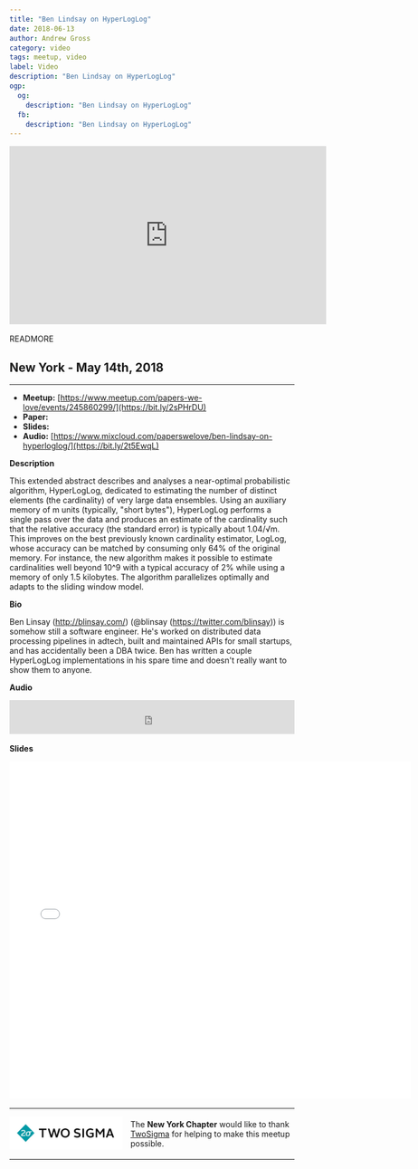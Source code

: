 ```yaml
---
title: "Ben Lindsay on HyperLogLog"
date: 2018-06-13
author: Andrew Gross
category: video
tags: meetup, video
label: Video
description: "Ben Lindsay on HyperLogLog"
ogp:
  og:
    description: "Ben Lindsay on HyperLogLog"
  fb:
    description: "Ben Lindsay on HyperLogLog"
---
```


<iframe class="video" width="560" height="315" src="https://www.youtube.com/embed/y3fTaxA8PkU" frameborder="0" allowfullscreen></iframe>

READMORE

## New York - May 14th, 2018

****

* **Meetup:** [https://www.meetup.com/papers-we-love/events/245860299/](https://bit.ly/2sPHrDU)
* **Paper:** [](https://bit.ly/1QlcaxD)
* **Slides:** []()
* **Audio:** [https://www.mixcloud.com/paperswelove/ben-lindsay-on-hyperloglog/](https://bit.ly/2t5EwqL)

**Description**

This extended abstract describes and analyses a near-optimal probabilistic algorithm, HyperLogLog, dedicated to estimating the number of distinct elements (the cardinality) of very large data ensembles. Using an auxiliary memory of m units (typically, "short bytes"), HyperLogLog performs a single pass over the data and produces an estimate of the cardinality such that the relative accuracy (the standard error) is typically about 1.04/√m. This improves on the best previously known cardinality estimator, LogLog, whose accuracy can be matched by consuming only 64% of the original memory. For instance, the new algorithm makes it possible to estimate cardinalities well beyond 10^9 with a typical accuracy of 2% while using a memory of only 1.5 kilobytes. The algorithm parallelizes optimally and adapts to the sliding window model.


**Bio**

Ben Linsay (http://blinsay.com/) (@blinsay (https://twitter.com/blinsay)) is somehow still a software engineer. He's worked on distributed data processing pipelines in adtech, built and maintained APIs for small startups, and has accidentally been a DBA twice. Ben has written a couple HyperLogLog implementations in his spare time and doesn't really want to show them to anyone.

**Audio**

<iframe width="100%" height="60" src="https://www.mixcloud.com/widget/iframe/?hide_cover=1&mini=1&feed=%2Fpaperswelove%2Fben-lindsay-on-hyperloglog%2F" frameborder="0" ></iframe>

**Slides**

<iframe class="video" allowfullscreen="true" allowtransparency="true" frameborder="0" height="596" mozallowfullscreen="true" src="//speakerdeck.com/player/" style="border:0; padding:0; margin:0; background:transparent;" webkitallowfullscreen="true" width="710"></iframe>

---

<p style="display: flex; flex-direction: row; justify-content: center; align-items: center;">
  <a href="https://www.twosigma.com/"><img src="/images/TwoSigma_RGB.jpg" alt="TwoSigma" title="TwoSigma - Platinum Sponsor of Papers We Love NYC" style="width: 200px; margin: 0 1em 0 0;"></a> <span style="flex: 1;">The <strong>New York Chapter</strong> would like to thank <a href="https://www.twosigma.com">TwoSigma</a> for helping to make this meetup possible.</span>
</p>

---
